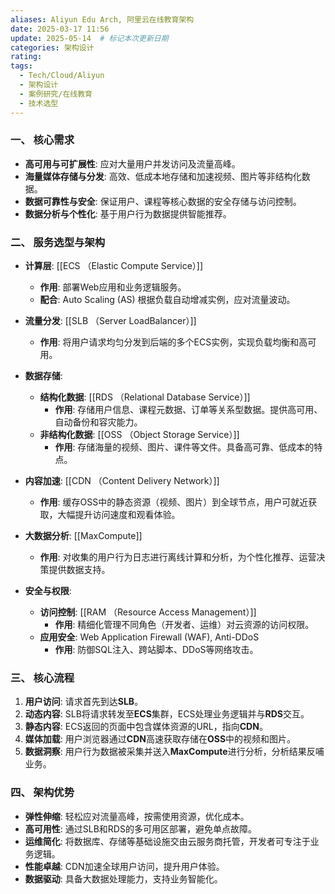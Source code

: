 ```yaml
---
aliases: Aliyun Edu Arch, 阿里云在线教育架构
date: 2025-03-17 11:56
update: 2025-05-14  # 标记本次更新日期
categories: 架构设计
rating: 
tags:
  - Tech/Cloud/Aliyun
  - 架构设计
  - 案例研究/在线教育
  - 技术选型
---
```

### 一、 核心需求
- **高可用与可扩展性**: 应对大量用户并发访问及流量高峰。
- **海量媒体存储与分发**: 高效、低成本地存储和加速视频、图片等非结构化数据。
- **数据可靠性与安全**: 保证用户、课程等核心数据的安全存储与访问控制。
- **数据分析与个性化**: 基于用户行为数据提供智能推荐。

### 二、 服务选型与架构
- **计算层**: [[ECS （Elastic Compute Service）]]
  - **作用**: 部署Web应用和业务逻辑服务。
  - **配合**: Auto Scaling (AS) 根据负载自动增减实例，应对流量波动。

- **流量分发**: [[SLB （Server LoadBalancer）]]
  - **作用**: 将用户请求均匀分发到后端的多个ECS实例，实现负载均衡和高可用。

- **数据存储**:
  - **结构化数据**: [[RDS （Relational Database Service）]]
    - **作用**: 存储用户信息、课程元数据、订单等关系型数据。提供高可用、自动备份和容灾能力。
  - **非结构化数据**: [[OSS （Object Storage Service）]]
    - **作用**: 存储海量的视频、图片、课件等文件。具备高可靠、低成本的特点。

- **内容加速**: [[CDN （Content Delivery Network）]]
  - **作用**: 缓存OSS中的静态资源（视频、图片）到全球节点，用户可就近获取，大幅提升访问速度和观看体验。

- **大数据分析**: [[MaxCompute]]
  - **作用**: 对收集的用户行为日志进行离线计算和分析，为个性化推荐、运营决策提供数据支持。

- **安全与权限**:
  - **访问控制**: [[RAM （Resource Access Management）]]
    - **作用**: 精细化管理不同角色（开发者、运维）对云资源的访问权限。
  - **应用安全**: Web Application Firewall (WAF), Anti-DDoS
    - **作用**: 防御SQL注入、跨站脚本、DDoS等网络攻击。

### 三、 核心流程
1.  **用户访问**: 请求首先到达**SLB**。
2.  **动态内容**: SLB将请求转发至**ECS**集群，ECS处理业务逻辑并与**RDS**交互。
3.  **静态内容**: ECS返回的页面中包含媒体资源的URL，指向**CDN**。
4.  **媒体加载**: 用户浏览器通过**CDN**高速获取存储在**OSS**中的视频和图片。
5.  **数据洞察**: 用户行为数据被采集并送入**MaxCompute**进行分析，分析结果反哺业务。

### 四、 架构优势
- **弹性伸缩**: 轻松应对流量高峰，按需使用资源，优化成本。
- **高可用性**: 通过SLB和RDS的多可用区部署，避免单点故障。
- **运维简化**: 将数据库、存储等基础设施交由云服务商托管，开发者可专注于业务逻辑。
- **性能卓越**: CDN加速全球用户访问，提升用户体验。
- **数据驱动**: 具备大数据处理能力，支持业务智能化。